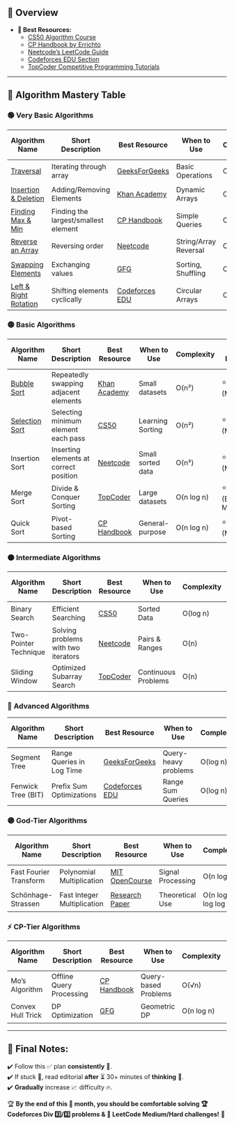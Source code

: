 ## **📝 Overview**
- **🔗 Best Resources:**
  - [CS50 Algorithm Course](https://cs50.harvard.edu/)
  - [CP Handbook by Errichto](https://cses.fi/book.pdf)
  - [Neetcode’s LeetCode Guide](https://neetcode.io/)
  - [Codeforces EDU Section](https://codeforces.com/edu)
  - [TopCoder Competitive Programming Tutorials](https://www.topcoder.com/thrive/tracks?track=Competitive%20Programming)

---

## **📖 Algorithm Mastery Table**

### 🟢 **Very Basic Algorithms**

| Algorithm Name | Short Description | Best Resource | When to Use | Complexity | Ease of Learning | Best Applied On | ✅ Completed |
|---------------|------------------|---------------|-------------|------------|----------------|----------------|--------------|
| [Traversal](https://ideone.com/PozfIg#stdin) | Iterating through array | [GeeksForGeeks](https://www.geeksforgeeks.org/arrays-in-c-cpp/) | Basic Operations | O(n) | ⭐⭐ (Easy) | Arrays | ⬜ |
| [Insertion & Deletion](https://ideone.com/R8qqYP) | Adding/Removing Elements | [Khan Academy](https://www.khanacademy.org/computing/computer-science/algorithms) | Dynamic Arrays | O(n) | ⭐⭐ (Easy) | Arrays, Lists | ⬜ |
| [Finding Max & Min](https://ideone.com/NZhl2I) | Finding the largest/smallest element | [CP Handbook](https://cses.fi/book.pdf) | Simple Queries | O(n) | ⭐⭐ (Easy) | Arrays | ⬜ |
| [Reverse an Array](https://ideone.com/jAnmxF) | Reversing order | [Neetcode](https://neetcode.io/) | String/Array Reversal | O(n) | ⭐⭐ (Easy) | Arrays, Strings | ⬜ |
| [Swapping Elements](https://ideone.com/AYQ4cK) | Exchanging values | [GFG](https://www.geeksforgeeks.org/swap-two-numbers-without-using-temporary-variable/) | Sorting, Shuffling | O(1) | ⭐⭐ (Easy) | Arrays | ⬜ |
| [Left & Right Rotation](https://ideone.com/Lmp5tv) | Shifting elements cyclically | [Codeforces EDU](https://codeforces.com/edu) | Circular Arrays | O(n) | ⭐⭐ (Easy) | Arrays | ⬜ |

### 🟡 **Basic Algorithms**

| Algorithm Name | Short Description | Best Resource | When to Use | Complexity | Ease of Learning | Best Applied On | ✅ Completed |
|---------------|------------------|---------------|-------------|------------|----------------|----------------|--------------|
| [Bubble Sort](https://ideone.com/mPFvnL) | Repeatedly swapping adjacent elements | [Khan Academy](https://www.khanacademy.org/computing/computer-science/algorithms) | Small datasets | O(n²) | ⭐⭐⭐ (Moderate) | Arrays | ⬜ |
| [Selection Sort](https://ideone.com/CVQjwV) | Selecting minimum element each pass | [CS50](https://cs50.harvard.edu/) | Learning Sorting | O(n²) | ⭐⭐⭐ (Moderate) | Arrays | ⬜ |
| Insertion Sort | Inserting elements at correct position | [Neetcode](https://neetcode.io/) | Small sorted data | O(n²) | ⭐⭐⭐ (Moderate) | Arrays | ⬜ |
| Merge Sort | Divide & Conquer Sorting | [TopCoder](https://www.topcoder.com/thrive/tracks?track=Competitive%20Programming) | Large datasets | O(n log n) | ⭐⭐⭐⭐ (Easy-Moderate) | Arrays | ⬜ |
| Quick Sort | Pivot-based Sorting | [CP Handbook](https://cses.fi/book.pdf) | General-purpose | O(n log n) | ⭐⭐⭐⭐ (Moderate) | Arrays | ⬜ |

### 🟠 **Intermediate Algorithms**

| Algorithm Name | Short Description | Best Resource | When to Use | Complexity | Ease of Learning | Best Applied On | ✅ Completed |
|---------------|------------------|---------------|-------------|------------|----------------|----------------|--------------|
| Binary Search | Efficient Searching | [CS50](https://cs50.harvard.edu/) | Sorted Data | O(log n) | ⭐⭐⭐ (Easy) | Arrays | ⬜ |
| Two-Pointer Technique | Solving problems with two iterators | [Neetcode](https://neetcode.io/) | Pairs & Ranges | O(n) | ⭐⭐⭐⭐ (Moderate) | Arrays | ⬜ |
| Sliding Window | Optimized Subarray Search | [TopCoder](https://www.topcoder.com/thrive/tracks?track=Competitive%20Programming) | Continuous Problems | O(n) | ⭐⭐⭐⭐ (Moderate) | Arrays, Strings | ⬜ |

### 🔴 **Advanced Algorithms**

| Algorithm Name | Short Description | Best Resource | When to Use | Complexity | Ease of Learning | Best Applied On | ✅ Completed |
|---------------|------------------|---------------|-------------|------------|----------------|----------------|--------------|
| Segment Tree | Range Queries in Log Time | [GeeksForGeeks](https://www.geeksforgeeks.org/segment-tree-set-1-range-minimum-query/) | Query-heavy problems | O(log n) | ⭐⭐⭐⭐⭐ (Hard) | Arrays, Trees | ⬜ |
| Fenwick Tree (BIT) | Prefix Sum Optimizations | [Codeforces EDU](https://codeforces.com/edu) | Range Sum Queries | O(log n) | ⭐⭐⭐⭐⭐ (Hard) | Arrays, Trees | ⬜ |

### 🟣 **God-Tier Algorithms**

| Algorithm Name | Short Description | Best Resource | When to Use | Complexity | Ease of Learning | Best Applied On | ✅ Completed |
|---------------|------------------|---------------|-------------|------------|----------------|----------------|--------------|
| Fast Fourier Transform | Polynomial Multiplication | [MIT OpenCourse](https://ocw.mit.edu/) | Signal Processing | O(n log n) | ⭐⭐⭐⭐⭐⭐ (Insane) | Arrays, Matrices | ⬜ |
| Schönhage-Strassen | Fast Integer Multiplication | [Research Paper](https://en.wikipedia.org/wiki/Sch%C3%B6nhage%E2%80%93Strassen_algorithm) | Theoretical Use | O(n log n log log n) | ⭐⭐⭐⭐⭐⭐ (Insane) | Numbers | ⬜ |

### ⚡ **CP-Tier Algorithms**

| Algorithm Name | Short Description | Best Resource | When to Use | Complexity | Ease of Learning | Best Applied On | ✅ Completed |
|---------------|------------------|---------------|-------------|------------|----------------|----------------|--------------|
| Mo’s Algorithm | Offline Query Processing | [CP Handbook](https://cses.fi/book.pdf) | Query-based Problems | O(√n) | ⭐⭐⭐⭐⭐ (Hard) | Arrays | ⬜ |
| Convex Hull Trick | DP Optimization | [GFG](https://www.geeksforgeeks.org/convex-hull-set-2-graham-scan/) | Geometric DP | O(n log n) | ⭐⭐⭐⭐⭐ (Hard) | DP, Geometry | ⬜ |

---

## **🚀 Final Notes:**
✔️ Follow this ✅ plan **consistently** 📅.  
✔️ If stuck 🤔, read editorial **after** ⏳ 30+ minutes of **thinking** 💭.  
✔️ **Gradually** increase 📈 difficulty 🔥.

🏆 **By the end of this 📅 month, you should be comfortable solving 🏆 Codeforces Div 3️⃣/2️⃣ problems & 🧩 LeetCode Medium/Hard challenges!** 🎯

